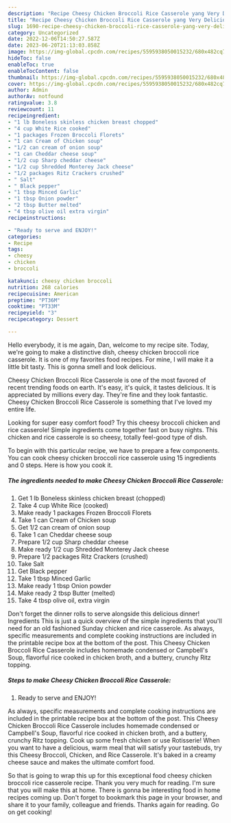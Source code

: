 ```yaml
---
description: "Recipe Cheesy Chicken Broccoli Rice Casserole yang Very Delicious"
title: "Recipe Cheesy Chicken Broccoli Rice Casserole yang Very Delicious"
slug: 1690-recipe-cheesy-chicken-broccoli-rice-casserole-yang-very-delicious
category: Uncategorized
date: 2022-12-06T14:50:27.587Z
date: 2023-06-20T21:13:03.858Z
image: https://img-global.cpcdn.com/recipes/5595938050015232/680x482cq70/cheesy-chicken-broccoli-rice-casserole-recipe-main-photo.jpg
hideToc: false
enableToc: true
enableTocContent: false
thumbnail: https://img-global.cpcdn.com/recipes/5595938050015232/680x482cq70/cheesy-chicken-broccoli-rice-casserole-recipe-main-photo.jpg
cover: https://img-global.cpcdn.com/recipes/5595938050015232/680x482cq70/cheesy-chicken-broccoli-rice-casserole-recipe-main-photo.jpg
author: Admin
authorAv: notfound
ratingvalue: 3.8
reviewcount: 11
recipeingredient:
- "1 lb Boneless skinless chicken breast chopped"
- "4 cup White Rice cooked"
- "1 packages Frozen Broccoli Florets"
- "1 can Cream of Chicken soup"
- "1/2 can cream of onion soup"
- "1 can Cheddar cheese soup"
- "1/2 cup Sharp cheddar cheese"
- "1/2 cup Shredded Monterey Jack cheese"
- "1/2 packages Ritz Crackers crushed"
- " Salt"
- " Black pepper"
- "1 tbsp Minced Garlic"
- "1 tbsp Onion powder"
- "2 tbsp Butter melted"
- "4 tbsp olive oil extra virgin"
recipeinstructions:

- "Ready to serve and ENJOY!"
categories:
- Recipe
tags:
- cheesy
- chicken
- broccoli

katakunci: cheesy chicken broccoli 
nutrition: 268 calories
recipecuisine: American
preptime: "PT36M"
cooktime: "PT33M"
recipeyield: "3"
recipecategory: Dessert

---
```



Hello everybody, it is me again, Dan, welcome to my recipe site. Today, we're going to make a distinctive dish, cheesy chicken broccoli rice casserole. It is one of my favorites food recipes. For mine, I will make it a little bit tasty. This is gonna smell and look delicious.

Cheesy Chicken Broccoli Rice Casserole is one of the most favored of recent trending foods on earth. It's easy, it's quick, it tastes delicious. It is appreciated by millions every day. They're fine and they look fantastic. Cheesy Chicken Broccoli Rice Casserole is something that I've loved my entire life.

Looking for super easy comfort food? Try this cheesy broccoli chicken and rice casserole! Simple ingredients come together fast on busy nights. This chicken and rice casserole is so cheesy, totally feel-good type of dish.


To begin with this particular recipe, we have to prepare a few components. You can cook cheesy chicken broccoli rice casserole using 15 ingredients and 0 steps. Here is how you cook it.

<!--inarticleads1-->

##### The ingredients needed to make Cheesy Chicken Broccoli Rice Casserole:

1. Get 1 lb Boneless skinless chicken breast (chopped)
1. Take 4 cup White Rice (cooked)
1. Make ready 1 packages Frozen Broccoli Florets
1. Take 1 can Cream of Chicken soup
1. Get 1/2 can cream of onion soup
1. Take 1 can Cheddar cheese soup
1. Prepare 1/2 cup Sharp cheddar cheese
1. Make ready 1/2 cup Shredded Monterey Jack cheese
1. Prepare 1/2 packages Ritz Crackers (crushed)
1. Take  Salt
1. Get  Black pepper
1. Take 1 tbsp Minced Garlic
1. Make ready 1 tbsp Onion powder
1. Make ready 2 tbsp Butter (melted)
1. Take 4 tbsp olive oil, extra virgin


Don&#39;t forget the dinner rolls to serve alongside this delicious dinner! Ingredients This is just a quick overview of the simple ingredients that you&#39;ll need for an old fashioned Sunday chicken and rice casserole. As always, specific measurements and complete cooking instructions are included in the printable recipe box at the bottom of the post. This Cheesy Chicken Broccoli Rice Casserole includes homemade condensed or Campbell&#39;s Soup, flavorful rice cooked in chicken broth, and a buttery, crunchy Ritz topping. 

<!--inarticleads2-->

##### Steps to make Cheesy Chicken Broccoli Rice Casserole:


1. Ready to serve and ENJOY!

As always, specific measurements and complete cooking instructions are included in the printable recipe box at the bottom of the post. This Cheesy Chicken Broccoli Rice Casserole includes homemade condensed or Campbell&#39;s Soup, flavorful rice cooked in chicken broth, and a buttery, crunchy Ritz topping. Cook up some fresh chicken or use Rotisserie! When you want to have a delicious, warm meal that will satisfy your tastebuds, try this Cheesy Broccoli, Chicken, and Rice Casserole. It&#39;s baked in a creamy cheese sauce and makes the ultimate comfort food. 

So that is going to wrap this up for this exceptional food cheesy chicken broccoli rice casserole recipe. Thank you very much for reading. I'm sure that you will make this at home. There is gonna be interesting food in home recipes coming up. Don't forget to bookmark this page in your browser, and share it to your family, colleague and friends. Thanks again for reading. Go on get cooking!
